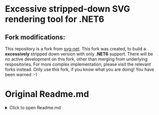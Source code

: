 # Excessive stripped-down SVG rendering tool for .NET6

## Fork modifications:
This repository is a fork from [svg-net](https://github.com/atifaziz/Fizzler). 
This fork was created, to build a **excessively** stripped down version with only **.NET6** support.
There will be *no* active development on this fork, other than merging from underlying respositories. For more complex implementation, please visit the relevant forks instead.
Only use this fork, if you know what you are doing! You have been warned :-)

# Original Readme.md
<details><summary>Click to open Readme.md</summary>
<p>

# Fizzler: .NET CSS Selector Engine

[![Build Status][win-build-badge]][win-builds]
[![Build Status][nix-build-badge]][nix-builds]
[![NuGet][nuget-badge]][nuget-pkg]
[![MyGet][myget-badge]][edge-pkgs]

Fizzler is a .NET Standard 1.0 library; it is a [W3C Selectors
(Level 3)][w3cs3] parser and generic selector framework over document
hierarchies.

The [default implementation][fizzhap] is based on [HTMLAgilityPack][hap] and
selects from HTML documents. The unit tests are based on the jQuery
selector engine tests.

Contributions are welcome in forms of:

  * Increased selector support
  * Implementation over an HTML-like hierarchical document model
  * Re-factorings
  * Improved tests

## Examples

The following example uses [Fizzler.Systems.HtmlAgilityPack][fizzhap]:

```c#
// Load the document using HTMLAgilityPack as normal
var html = new HtmlDocument();
html.LoadHtml(@"
  <html>
      <head></head>
      <body>
        <div>
          <p class='content'>Fizzler</p>
          <p>CSS Selector Engine</p></div>
      </body>
  </html>");

// Fizzler for HtmlAgilityPack is implemented as the
// QuerySelectorAll extension method on HtmlNode

var document = html.DocumentNode;

// yields: [<p class="content">Fizzler</p>]
document.QuerySelectorAll(".content");

// yields: [<p class="content">Fizzler</p>,<p>CSS Selector Engine</p>]
document.QuerySelectorAll("p");

// yields empty sequence
document.QuerySelectorAll("body>p");

// yields [<p class="content">Fizzler</p>,<p>CSS Selector Engine</p>]
document.QuerySelectorAll("body p");

// yields [<p class="content">Fizzler</p>]
document.QuerySelectorAll("p:first-child");
```


[win-build-badge]: https://img.shields.io/appveyor/ci/raboof/fizzler/master.svg?label=windows
[win-builds]: https://ci.appveyor.com/project/raboof/fizzler
[nix-build-badge]: https://img.shields.io/travis/atifaziz/Fizzler/master.svg?label=linux
[nix-builds]: https://travis-ci.org/atifaziz/Fizzler
[myget-badge]: https://img.shields.io/myget/raboof/vpre/Fizzler.svg?label=myget
[edge-pkgs]: https://www.myget.org/feed/raboof/package/nuget/Fizzler
[nuget-badge]: https://img.shields.io/nuget/v/Fizzler.svg
[nuget-pkg]: https://www.nuget.org/packages/Fizzler

[w3cs3]: https://www.w3.org/TR/selectors-3/
[fizzhap]: http://www.nuget.org/packages/Fizzler.Systems.HtmlAgilityPack/
[hap]: http://html-agility-pack.net/


</p>
</details>